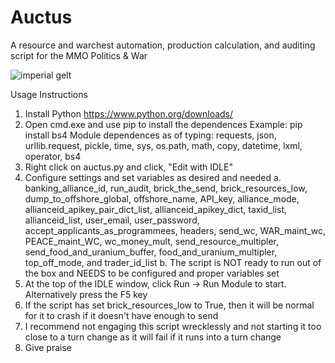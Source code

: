# Auctus
A resource and warchest automation, production calculation, and auditing script for the MMO Politics &amp; War

![imperial gelt](https://user-images.githubusercontent.com/119812496/205515999-a0faa8c4-7b81-4f22-974f-cf998eb03a6f.png)

Usage Instructions
1. Install Python https://www.python.org/downloads/
2. Open cmd.exe and use pip to install the dependences
      Example: pip install bs4
      Module dependences as of typing: requests, json, urllib.request, pickle, time, sys, os.path, math, copy, datetime, lxml, operator, bs4
3. Right click on auctus.py and click, "Edit with IDLE"
4. Configure settings and set variables as desired and needed
    a. banking_alliance_id, run_audit, brick_the_send, brick_resources_low, dump_to_offshore_global, offshore_name, API_key, alliance_mode, allianceid_apikey_pair_dict_list, allianceid_apikey_dict, taxid_list, allianceid_list, user_email, user_password, accept_applicants_as_programmees, headers, send_wc, WAR_maint_wc, PEACE_maint_WC, wc_money_mult, send_resource_multipler, send_food_and_uranium_buffer, food_and_uranium_multipler, top_off_mode, and trader_id_list
    b. The script is NOT ready to run out of the box and NEEDS to be configured and proper variables set
5. At the top of the IDLE window, click Run -> Run Module to start. Alternatively press the F5 key
6. If the script has set brick_resources_low to True, then it will be normal for it to crash if it doesn't have enough to send
7. I recommend not engaging this script wrecklessly and not starting it too close to a turn change as it will fail if it runs into a turn change
9. Give praise
 
